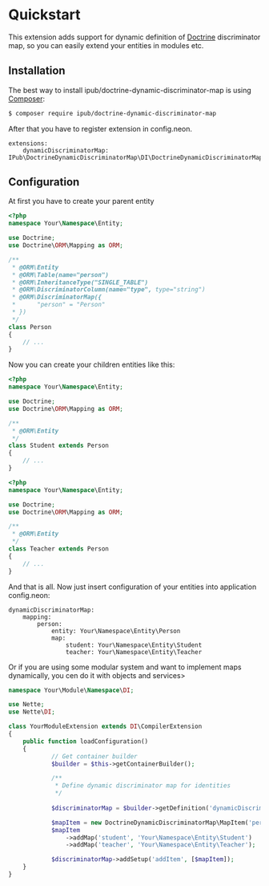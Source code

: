 # Quickstart

This extension adds support for dynamic definition of [Doctrine](http://www.doctrine-project.org/) discriminator map, so you can easily extend your entities in modules etc.

## Installation

The best way to install ipub/doctrine-dynamic-discriminator-map is using [Composer](http://getcomposer.org/):

```sh
$ composer require ipub/doctrine-dynamic-discriminator-map
```

After that you have to register extension in config.neon.

```neon
extensions:
    dynamicDiscriminatorMap: IPub\DoctrineDynamicDiscriminatorMap\DI\DoctrineDynamicDiscriminatorMapExtension
```

## Configuration

At first you have to create your parent entity

```php
<?php
namespace Your\Namespace\Entity;

use Doctrine;
use Doctrine\ORM\Mapping as ORM;

/**
 * @ORM\Entity
 * @ORM\Table(name="person")
 * @ORM\InheritanceType("SINGLE_TABLE")
 * @ORM\DiscriminatorColumn(name="type", type="string")
 * @ORM\DiscriminatorMap({
 *      "person" = "Person"
 * })
 */
class Person
{
    // ...
}
```

Now you can create your children entities like this:

```php
<?php
namespace Your\Namespace\Entity;

use Doctrine;
use Doctrine\ORM\Mapping as ORM;

/**
 * @ORM\Entity
 */
class Student extends Person
{
    // ...
}
```

```php
<?php
namespace Your\Namespace\Entity;

use Doctrine;
use Doctrine\ORM\Mapping as ORM;

/**
 * @ORM\Entity
 */
class Teacher extends Person
{
    // ...
}
```

And that is all. Now just insert configuration of your entities into application config.neon:

```neon
dynamicDiscriminatorMap:
    mapping:
        person:
            entity: Your\Namespace\Entity\Person
            map:
                student: Your\Namespace\Entity\Student
                teacher: Your\Namespace\Entity\Teacher
```

Or if you are using some modular system and want to implement maps dynamically, you cen do it with objects and services>

```php
namespace Your\Module\Namespace\DI;

use Nette;
use Nette\DI;

class YourModuleExtension extends DI\CompilerExtension
{
    public function loadConfiguration()
    {
            // Get container builder
            $builder = $this->getContainerBuilder();

            /**
             * Define dynamic discriminator map for identities
             */
    
            $discriminatorMap = $builder->getDefinition('dynamicDiscriminatorMap.map');

            $mapItem = new DoctrineDynamicDiscriminatorMap\MapItem('person', 'Your\Namespace\Entity\Person');
            $mapItem
                ->addMap('student', 'Your\Namespace\Entity\Student')
                ->addMap('teacher', 'Your\Namespace\Entity\Teacher');

            $discriminatorMap->addSetup('addItem', [$mapItem]);
    }
}
```